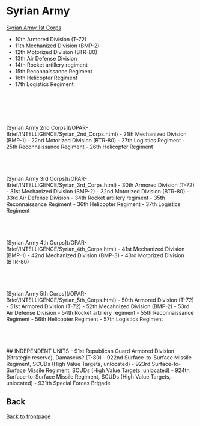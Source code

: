 # Syrian Army


[Syrian Army 1st Corps](/OPAR-Brief/INTELLIGENCE/Syrian_1st_Corps.html)
- 10th Armored Division (T-72)
- 11th Mechanized Division (BMP-2)
- 12th Motorized Division (BTR-80)
- 13th Air Defense Division
- 14th Rocket artillery regiment
- 15th Reconnaissance Regiment
- 16th Helicopter Regiment
- 17th Logistics Regiment
<br>
<br>
<br>
<br>
<br>
[Syrian Army 2nd Corps](/OPAR-Brief/INTELLIGENCE/Syrian_2nd_Corps.html) 
- 21th Mechanized Division (BMP-1)
- 22nd Motorized Division (BTR-80)
- 27th Logistics Regiment
- 25th Reconnaissance Regiment
- 26th Helicopter Regiment
<br>
<br>
<br>
<br>
<br>
[Syrian Army 3rd Corps](/OPAR-Brief/INTELLIGENCE/Syrian_3rd_Corps.html) 
- 30th Armored Division (T-72)
- 31st Mechanized Division (BMP-2)
- 32nd Motorized Division (BTR-80)
- 33rd Air Defense Division
- 34th Rocket artillery regiment
- 35th Reconnaissance Regiment
- 36th Helicopter Regiment
- 37th Logistics Regiment
<br>
<br>
<br>
<br>
<br>
[Syrian Army 4th Corps](/OPAR-Brief/INTELLIGENCE/Syrian_4th_Corps.html) 
- 41st Mechanized Division (BMP-1)
- 42nd Mechanized Division (BMP-3)
- 43rd Motorized Division (BTR-80)
<br>
<br>
<br>
<br>
<br>
[Syrian Army 5th Corps](/OPAR-Brief/INTELLIGENCE/Syrian_5th_Corps.html) 
- 50th Armored Division (T-72)
- 51st Armored Division (T-72)
- 52th Mecahnized Division (BMP-2)
- 53rd Air Defense Division
- 54th Rocket artillery regiment
- 55th Reconnaissance Regiment
- 56th Helicopter Regiment
- 57th Logistics Regiment
<br>
<br>
<br>
<br>
<br>
## INDEPENDENT UNITS
- 91st Republican Guard Armored Division (Strategic reserve), Damascus?  (T-80)
- 922nd Surface-to-Surface Missile Regiment, SCUDs (High Value Targets, unlocated)
- 923rd Surface-to-Surface Missile Regiment, SCUDs  (High Value Targets, unlocated)
- 924th Surface-to-Surface Missile Regiment, SCUDs  (High Value Targets, unlocated)
- 931th Special Forces Brigade





## Back
[Back to frontpage](https://132nd-vwing.github.io/OPAR-Brief/)